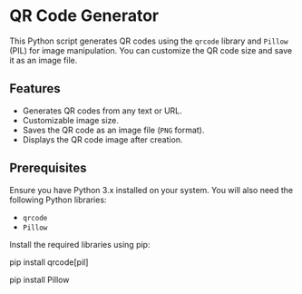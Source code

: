 # QR Code Generator

This Python script generates QR codes using the `qrcode` library and `Pillow` (PIL) for image manipulation. You can customize the QR code size and save it as an image file.

## Features
- Generates QR codes from any text or URL.
- Customizable image size.
- Saves the QR code as an image file (`PNG` format).
- Displays the QR code image after creation.

## Prerequisites
Ensure you have Python 3.x installed on your system. You will also need the following Python libraries:
- `qrcode`
- `Pillow`

Install the required libraries using pip:

pip install qrcode[pil]

pip install Pillow
